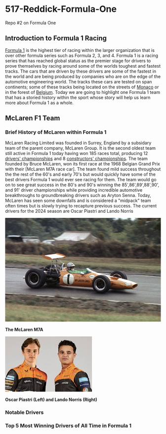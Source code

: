 # 517-Reddick-Formula-One
 
 Repo #2 on Formula One

## Introduction to Formula 1 Racing

[Formula 1](https://www.formula1.com/) is the highest tier of racing within the larger organization that is over other formula series such as Formula 2, 3, and 4. Formula 1 is a racing series that has reached global status as the premier stage for drivers to prove themselves by racing around some of the worlds toughest and fastest tracks. The cars that are driven by these drivers are some of the fastest in the world and are being produced by companies who are on the edge of the automotive engineering world. The tracks these cars are tested on span continents; some of these tracks being located on the streets of [Monaco] or in the forest of [Belgium]. Today we are going to highlight one Formula 1 team that has a storied history within the sport whose story will help us learn more about Formula 1 as a whole. 


## McLaren F1 Team  
### Brief History of McLaren within Formula 1

McLaren Racing Limited was founded in Surrey, England by a subsidary team of the parent company, McLaren Group. It is the second oldest team still active in Formula 1 today having won 185 races total, producing 12 [drivers' championships](https://www.formula1.com/en/results/2024/team) and 8 [constructors' championships](https://www.formula1.com/en/results/2024/drivers). The team founded by Bruce McLaren, won its first race at the 1968 Belgian Grand Prix with their [McLaren M7A race car]. The team found mild success throughout the the rest of the 60's and early 70's but would quickly have some of the best drivers Formula 1 would ever see racing for them. The team would go on to see great success in the 80's and 90's winning the 85',86',89',88',90', and 91' driver championships while providing incredible automotive breakthroughs to groundbreaking drivers such as Aryton Senna. Today, McLaren has seen some downfalls and is considered a "midpack" team often times but is slowly trying to recapture previous success. The current drivers for the 2024 season are Oscar Piastri and Lando Norris

![McLaren M7A](images/McLaren%20M7a.jpg)

   **The McLaren M7A**

![Oscar Piastri and Lando Norris](images/OandL.jpg)

**Oscar Piastri (Left) and Lando Norris (Right)**





### Notable Drivers




### Top 5 Most Winning Drivers of All Time in Formula 1



[Monaco]: https://www.formula1.com/en/information/monaco-circuit-de-monaco-monte-carlo.2ZWRtIcSI6ZzVGX1uGRpkJ
[Belgium]: https://www.formula1.com/en/racing/2024/belgium/circuit


